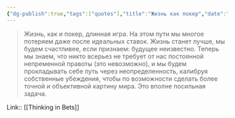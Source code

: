 ```yaml
---
{"dg-publish":true,"tags":["quotes"],"title":"Жизнь как покер","date":"2022-06-14T07:34:34+03:00","modified_at":"2022-06-19T09:37:08+03:00","permalink":"/quotes/202206140734/","dgHomeLink":false,"dgPassFrontmatter":true}
---
```



> Жизнь, как и покер, длинная игра. На этом пути мы многое потеряем даже после идеальных ставок. Жизнь станет лучше, мы будем счастливее, если признаем: будущее неизвестно. Теперь мы знаем, что никто всерьез не требует от нас постоянной непременной правоты (это невозможно), и мы будем прокладывать себе путь через неопределенность, калибруя собственные убеждения, чтобы по возможности сделать более точной и объективной картину мира. Это вполне посильная задача.

Link:: [[Thinking in Bets]]
